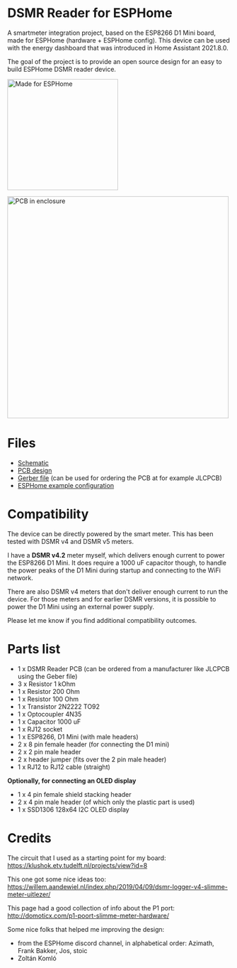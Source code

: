 # DSMR Reader for ESPHome

A smartmeter integration project, based on the ESP8266 D1 Mini board, made for ESPHome (hardware + ESPHome config).
This device can be used with the energy dashboard that was introduced in Home Assistant 2021.8.0.

The goal of the project is to provide an open source design for an easy to build ESPHome DSMR reader device.

[<img alt="Made for ESPHome" src="https://esphome.io/_static/made-for-esphome-black-on-transparent.png" width="250">](https://esphome.io/guides/made_for_esphome.html)

<img alt="PCB in enclosure" src="images/PCB_in_enclosure.png" width="500">

# Files

* [Schematic](PCB/schematic.png)
* [PCB design](PCB/design.png)
* [Gerber file](PCB/schematic.zip) (can be used for ordering the PCB at for example JLCPCB)
* [ESPHome example configuration](example.yaml)

# Compatibility

The device can be directly powered by the smart meter. This has been tested with DSMR v4 and DSMR v5 meters.

I have a **DSMR v4.2** meter myself, which delivers enough current to power the ESP8266 D1 Mini.
It does require a 1000 uF capacitor though, to handle the power peaks of the D1 Mini during startup and
connecting to the WiFi network.

There are also DSMR v4 meters that don't deliver enough current to run the device. For those meters and
for earlier DSMR versions, it is possible to power the D1 Mini using an external power supply.

Please let me know if you find additional compatibility outcomes.

# Parts list

* 1 x DSMR Reader PCB (can be ordered from a manufacturer like JLCPCB using the Geber file)
* 3 x Resistor 1 kOhm
* 1 x Resistor 200 Ohm
* 1 x Resistor 100 Ohm
* 1 x Transistor 2N2222 TO92
* 1 x Optocoupler 4N35
* 1 x Capacitor 1000 uF
* 1 x RJ12 socket
* 1 x ESP8266, D1 Mini (with male headers)
* 2 x 8 pin female header (for connecting the D1 mini)
* 2 x 2 pin male header
* 2 x header jumper (fits over the 2 pin male header)
* 1 x RJ12 to RJ12 cable (straight)

**Optionally, for connecting an OLED display**

* 1 x 4 pin female shield stacking header
* 2 x 4 pin male header (of which only the plastic part is used)
* 1 x SSD1306 128x64 I2C OLED display

# Credits

The circuit that I used as a starting point for my board:
https://klushok.etv.tudelft.nl/projects/view?id=8

This one got some nice ideas too:
https://willem.aandewiel.nl/index.php/2019/04/09/dsmr-logger-v4-slimme-meter-uitlezer/

This page had a good collection of info about the P1 port:
http://domoticx.com/p1-poort-slimme-meter-hardware/

Some nice folks that helped me improving the design:
- from the ESPHome discord channel, in alphabetical order:
  Azimath, Frank Bakker, Jos, stoic
- Zoltán Komló

